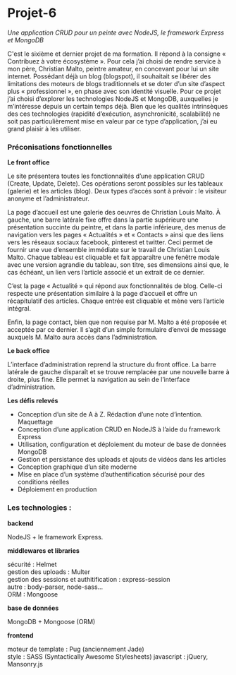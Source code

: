 
# Projet-6
*Une application CRUD pour un peinte avec NodeJS, le framework Express et MongoDB*

C'est le sixième et dernier projet de ma formation. Il répond à la consigne « Contribuez à votre écosystème ».
Pour cela j’ai choisi de rendre service à mon père, Christian Malto, peintre amateur, en concevant pour lui un site internet.
Possédant déjà un blog (blogspot), il souhaitait se libérer des limitations des moteurs de blogs traditionnels et se doter
d’un site d’aspect plus « professionnel », en phase avec son identité visuelle.
Pour ce projet j’ai choisi d’explorer les technologies NodeJS et MongoDB, auxquelles je m’intéresse depuis un certain temps déjà.
Bien que les qualités intrinsèques des ces technologies (rapidité d’exécution, asynchronicité, scalabilité)
ne soit pas particulièrement mise en valeur par ce type d’application, j’ai eu grand plaisir à les utiliser.

### Préconisations fonctionnelles

**Le front office**

Le site présentera toutes les fonctionnalités d’une application CRUD (Create, Update, Delete).
Ces opérations seront possibles sur les tableaux (galerie) et les articles (blog).
Deux types d’accés sont à prévoir : le visiteur anonyme et l’administrateur.

La page d’accueil est une galerie des oeuvres de Christian Louis Malto. À gauche, une barre latérale fixe offre dans
la partie supérieure une présentation succinte du peintre, et dans la partie inférieure, des menus de navigation
vers les pages « Actualités » et « Contacts » ainsi que des liens vers les réseaux sociaux facebook, pinterest et twitter.
Ceci permet de fournir une vue d’ensemble immédiate sur le travail de Christian Louis Malto. Chaque tableau est cliquable
et fait apparaître une fenêtre modale avec une version agrandie du tableau, son titre, ses dimensions ainsi que,
le cas échéant, un lien vers l’article associé et un extrait de ce dernier.

C’est la page « Actualité » qui répond aux fonctionnalités de blog. Celle-ci respecte une présentation similaire à la page d’accueil et offre un récapitulatif des articles. Chaque entrée est cliquable et mène vers l’article intégral.

Enfin, la page contact, bien que non requise par M. Malto a été proposée et acceptée par ce dernier. Il s’agit d’un simple formulaire d’envoi de message auxquels M. Malto aura accès dans l’administration.

**Le back office**

L’interface d’administration reprend la structure du front office. La barre latérale de gauche disparaît et se trouve remplacée par une nouvelle barre à droite, plus fine. Elle permet la navigation au sein de l’interface d’administration.  

**Les défis relevés**
- Conception d’un site de A à Z. Rédaction d’une note d’intention. Maquettage
- Conception d’une application CRUD en NodeJS à l’aide du framework Express
- Utilisation, configuration et déploiement du moteur de base de données MongoDB
- Gestion et persistance des uploads et ajouts de vidéos dans les articles
- Conception graphique d’un site moderne
- Mise en place d’un système d’authentification sécurisé pour des conditions réelles
- Déploiement en production

### Les technologies :

**backend**

NodeJS + le framework Express.

**middlewares et libraries**

 sécurité : Helmet  
 gestion des uploads : Multer  
 gestion des sessions et authitification : express-session  
 autre : body-parser,  node-sass…  
 ORM : Mongoose

**base de données**

MongoDB + Mongoose (ORM)

**frontend**

moteur de template : Pug (anciennement Jade)  
style : SASS (Syntactically Awesome Stylesheets)
javascript : jQuery, Mansonry.js
        
